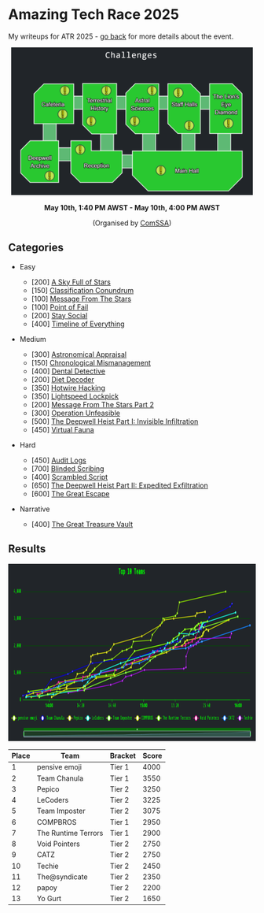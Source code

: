 # Amazing Tech Race 2025

My writeups for ATR 2025 - [go back](../README.md) for more details about the event.

<p align="center"><img src="./theme.png" alt="ATR 2025 Theme" height="300px" /></p>

<p align="center"><strong>May 10th, 1:40 PM AWST - May 10th, 4:00 PM AWST</strong></p>

<p align="center">(Organised by <a href="https://comssa.org.au/">ComSSA</a>)</p>

## Categories

- Easy
   - [200] [A Sky Full of Stars](easy/a_sky_full_of_stars/README.md)
   - [150] [Classification Conundrum](easy/classification_conundrum/README.md)
   - [100] [Message From The Stars](easy/message_from_the_stars/README.md)
   - [100] [Point of Fail](easy/point_of_fail/README.md)
   - [200] [Stay Social](easy/stay_social/README.md)
   - [400] [Timeline of Everything](easy/timeline_of_everything/README.md)

- Medium
   - [300] [Astronomical Appraisal](medium/astronomical_appraisal/README.md)
   - [150] [Chronological Mismanagement](medium/chronological_mismanagement/README.md)
   - [400] [Dental Detective](medium/dental_detective/README.md)
   - [200] [Diet Decoder](medium/diet_decoder/README.md)
   - [350] [Hotwire Hacking](medium/hotwire_hacking/README.md)
   - [350] [Lightspeed Lockpick](medium/lightspeed_lockpick/README.md)
   - [200] [Message From The Stars Part 2](medium/message_from_the_stars_part_2/README.md)
   - [300] [Operation Unfeasible](medium/operation_unfeasible/README.md)
   - [500] [The Deepwell Heist Part I: Invisible Infiltration](medium/the_deepwell_heist_part_i_invisible_infiltration/README.md)
   - [450] [Virtual Fauna](medium/virtual_fauna/README.md)

- Hard
   - [450] [Audit Logs](hard/audit_logs/README.md)
   - [700] [Blinded Scribing](hard/blinded_scribing/README.md)
   - [400] [Scrambled Script](hard/scrambled_script/README.md)
   - [650] [The Deepwell Heist Part II: Expedited Exfiltration](hard/the_deepwell_heist_part_ii_expedited_exfiltration/README.md)
   - [600] [The Great Escape](hard/the_great_escape/README.md)

- Narrative
   - [400] [The Great Treasure Vault](narrative/the_great_treasure_vault/README.md)

## Results

<p align="center"><img src="scoreboard.png" alt="ATR Team Results" height="360px" /></p>

| Place | Team | Bracket | Score |
| --- | --- | --- | --- |
| 1 | pensive emoji | Tier 1 | 4000 |
| 2 | Team Chanula | Tier 1 | 3550 |
| 3 | Pepico | Tier 2 | 3250 |
| 4 | LeCoders | Tier 2 | 3225 |
| 5 | Team Imposter | Tier 2 | 3075 |
| 6 | COMPBROS | Tier 1 | 2950 |
| 7 | The Runtime Terrors | Tier 1 | 2900 |
| 8 | Void Pointers | Tier 2 | 2750 |
| 9 | CATZ | Tier 2 | 2750 |
| 10 | Techie | Tier 2 | 2450 |
| 11 | The@syndicate | Tier 2 | 2350 |
| 12 | papoy | Tier 2 | 2200 |
| 13 | Yo Gurt | Tier 2 | 1650 |
